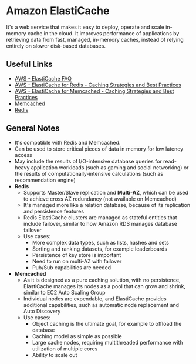 # Amazon ElastiCache
It's a web service that makes it easy to deploy, operate and scale in-memory cache in the cloud. It improves performance of applications by retrieving data from fast, managed, in-memory caches, instead of relying entirely on slower disk-based databases.

## Useful Links
- [AWS - ElastiCache FAQ](https://aws.amazon.com/elasticache/faqs/)
- [AWS - ElastiCache for Redis - Caching Strategies and Best Practices](https://docs.aws.amazon.com/AmazonElastiCache/latest/red-ug/BestPractices.html)
- [AWS - ElastiCache for Memcached - Caching Strategies and Best Practices](https://docs.aws.amazon.com/AmazonElastiCache/latest/mem-ug/BestPractices.html)
- [Memcached](https://memcached.org/)
- [Redis](https://redis.io/)

## General Notes
- It's compatible with Redis and Memcached.
- Can be used to store critical pieces of data in memory for low latency access
- May include the results of I/O-intensive database queries for read-heavy application workloads (such as gaming and social networking) or the results of computationally-intensive calculations (such as recommendation engine) 
- **Redis**
    - Supports Master/Slave replication and **Multi-AZ**, which can be used to achieve cross AZ redundancy (not available on Memcached)
    - It's managed more like a relation database, because of its replication and persistence features
    - Redis ElastiCache clusters are managed as stateful entities that include failover, similar to how Amazon RDS manages database failover
    - Use cases:
        - More complex data types, such as lists, hashes and sets
        - Sorting and ranking datasets, for example leaderboards
        - Persistence of key store is important
        - Need to run on multi-AZ with failover
        - Pub/Sub capabilities are needed
- **Memcached**
    - As it is designed as a pure caching solution, with no persistence, ElastiCache manages its nodes as a pool that can grow and shrink, similar to EC2 Auto Scaling Group
    - Individual nodes are expendable, and ElastiCache provides additional capabilities, such as automatic node replacement and Auto Discovery
    - Use cases:
        - Object caching is the ultimate goal, for example to offload the database
        - Caching model as simple as possible
        - Large cache nodes, requiring multithreaded performance with utilization of multiple cores
        - Ability to scale out